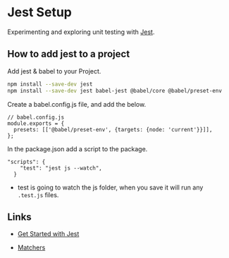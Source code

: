 # Jest Setup

Experimenting and exploring unit testing with [Jest](https://jestjs.io/).

## How to add jest to a project

Add jest & babel to your Project.

```bash
npm install --save-dev jest
npm install --save-dev jest babel-jest @babel/core @babel/preset-env
```

Create a babel.config.js file, and add the below.

```
// babel.config.js
module.exports = {
  presets: [['@babel/preset-env', {targets: {node: 'current'}}]],
};
```

In the package.json add a script to the package. 

```
"scripts": {
    "test": "jest js --watch",
  }
```
- test is going to watch the js folder, when you save it will run any `.test.js` files.

## Links

- [Get Started with Jest](https://jestjs.io/docs/getting-started)

- [Matchers](https://jestjs.io/docs/using-matchers)
